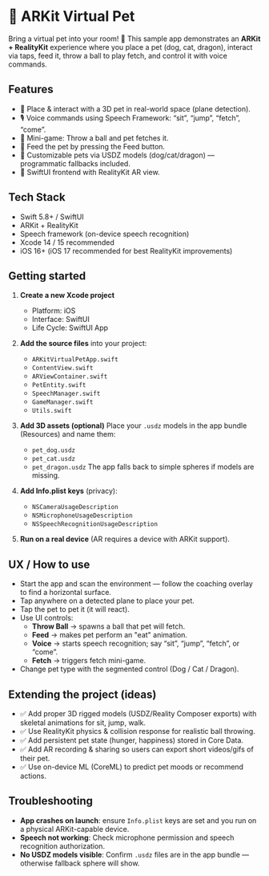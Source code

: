 # 🐶 ARKit Virtual Pet

Bring a virtual pet into your room! 🐾
This sample app demonstrates an **ARKit + RealityKit** experience where you place a pet (dog, cat, dragon), interact via taps, feed it, throw a ball to play fetch, and control it with voice commands.



## Features

- 📱 Place & interact with a 3D pet in real-world space (plane detection).
- 🎙️ Voice commands using Speech Framework: “sit”, “jump”, “fetch”, “come”.
- 🥎 Mini-game: Throw a ball and pet fetches it.
- 🍖 Feed the pet by pressing the Feed button.
- 🎨 Customizable pets via USDZ models (dog/cat/dragon) — programmatic fallbacks included.
- 🧩 SwiftUI frontend with RealityKit AR view.



## Tech Stack

- Swift 5.8+ / SwiftUI
- ARKit + RealityKit
- Speech framework (on-device speech recognition)
- Xcode 14 / 15 recommended
- iOS 16+ (iOS 17 recommended for best RealityKit improvements)



## Getting started

1. **Create a new Xcode project**
   - Platform: iOS
   - Interface: SwiftUI
   - Life Cycle: SwiftUI App

2. **Add the source files** into your project:
   - `ARKitVirtualPetApp.swift`
   - `ContentView.swift`
   - `ARViewContainer.swift`
   - `PetEntity.swift`
   - `SpeechManager.swift`
   - `GameManager.swift`
   - `Utils.swift`

3. **Add 3D assets (optional)**
   Place your `.usdz` models in the app bundle (Resources) and name them:
   - `pet_dog.usdz`
   - `pet_cat.usdz`
   - `pet_dragon.usdz`
   The app falls back to simple spheres if models are missing.

4. **Add Info.plist keys** (privacy):
   - `NSCameraUsageDescription`
   - `NSMicrophoneUsageDescription`
   - `NSSpeechRecognitionUsageDescription`

5. **Run on a real device** (AR requires a device with ARKit support).



## UX / How to use

- Start the app and scan the environment — follow the coaching overlay to find a horizontal surface.
- Tap anywhere on a detected plane to place your pet.
- Tap the pet to pet it (it will react).
- Use UI controls:
  - **Throw Ball** → spawns a ball that pet will fetch.
  - **Feed** → makes pet perform an "eat" animation.
  - **Voice** → starts speech recognition; say “sit”, “jump”, “fetch”, or “come”.
  - **Fetch** → triggers fetch mini-game.
- Change pet type with the segmented control (Dog / Cat / Dragon).



## Extending the project (ideas)

- ✅ Add proper 3D rigged models (USDZ/Reality Composer exports) with skeletal animations for sit, jump, walk.
- ✅ Use RealityKit physics & collision response for realistic ball throwing.
- ✅ Add persistent pet state (hunger, happiness) stored in Core Data.
- ✅ Add AR recording & sharing so users can export short videos/gifs of their pet.
- ✅ Use on-device ML (CoreML) to predict pet moods or recommend actions.



## Troubleshooting

- **App crashes on launch**: ensure `Info.plist` keys are set and you run on a physical ARKit-capable device.
- **Speech not working**: Check microphone permission and speech recognition authorization.
- **No USDZ models visible**: Confirm `.usdz` files are in the app bundle — otherwise fallback sphere will show.

